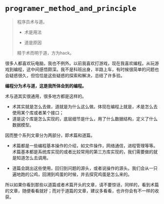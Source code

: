 # `programer_method_and_principle`
> 程序员术与道。
>
> - 术是用法
>
> - 道是原因
>
> 
>精于术而明于道，方为hack。

很多人都喜欢玩电脑，我也不例外。以前我喜欢打游戏，现在我喜欢编程。从玩游戏到编程，这中间感悟颇深。我不是科班出身，半路上车，有时候很简单的问题也会疑惑很久，但恰恰是这些疑惑的探索和解决，总结了许多验。

**编程分为术与道，这是我所体会到的编程。**

术与道其实很通用，很多地方都是这样的。

- 术其实就是怎么去做，道就是为什么这么做。体现在编程上就是，术是怎么去使用某个库或者某个接口；
- 道是这个库是怎么实现的，底层细节是什么，用了什么数据结构，定义了什么数据模型。

因而整个系列文章分为两部分，即术篇和道篇。

- 术篇都是一些编程基本操作的介绍，如文件操作，网络通信，进程管理等等。术篇基本都是系统库实现的或者比较常用的第三方库实现的，我们需要做的就是知道怎么去调用。

- 道篇会跳出这些使用，回归到问题的源头，或者说操作的源头。我们会从一只遍地跑的公鸡，回溯到鸡蛋的时候，并去探究鸡蛋是怎么来的。

所以如果你看到那些以道篇或者术篇开头的文章，请不要惊讶。同样的，看到术篇的文章，随便看看就好；而对于道篇的文章，建议多看看，也许你会有不一样的收获。